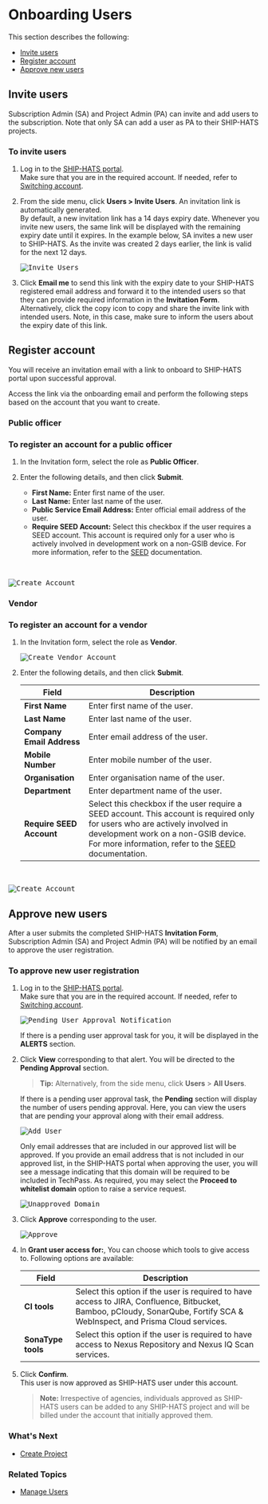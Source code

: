 # Onboarding Users



This section describes the following:
- [Invite users](#invite-users)
- [Register account](#register-account)
- [Approve new users](#approve-new-users)



## Invite users
Subscription Admin (SA) and Project Admin (PA) can invite and add users to the subscription. Note that only SA can add a user as PA to their SHIP-HATS projects.

### To invite users

1. Log in to the [SHIP-HATS portal](https://www.ship.gov.sg/).  
   Make sure that you are in the required account. If needed, refer to [Switching account](manage-account).

1. From the side menu, click **Users > Invite Users**. An invitation link is automatically generated.  
By default, a new invitation link has a 14 days expiry date.  Whenever you invite new users, the same link will be displayed with the remaining expiry date until it expires. In the example below, SA invites a new user to SHIP-HATS. As the invite was created 2 days earlier, the link is valid for the next 12 days.

   <kbd>![Invite Users](invite-users.png ':size=100%')</kbd>

1. Click **Email me** to send this link with the expiry date to your SHIP-HATS registered email address and forward it to the intended users so that they can provide required information in the **Invitation Form**.  
Alternatively, click the copy icon to copy and share the invite link with intended users. Note, in this case, make sure to inform the users about the expiry date of this link.

## Register account
You will receive an invitation email with a link to onboard to SHIP-HATS portal upon successful approval. 

Access the link via the onboarding email and perform the following steps based on the account that you want to create. 

<!-- tabs:start -->


### **Public officer**

### To register an account for a public officer

1. In the Invitation form, select the role as **Public Officer**. 

1. Enter the following details, and then click **Submit**.  

   - **First Name:** Enter first name of the user.
   - **Last Name:** Enter last name of the user.
   - **Public Service Email Address:** Enter official email address of the user.
   - **Require SEED Account:** Select this checkbox if the user requires a SEED account. This account is required only for a user who is actively involved in development work on a non-GSIB device. For more information, refer to the [SEED](https://docs.developer.tech.gov.sg/docs/security-suite-for-engineering-endpoint-devices/#/) documentation.  
<br />

   <kbd>![Create Account](create-account.png ':size=100%')</kbd>

### **Vendor**

### To register an account for a vendor

1. In the Invitation form, select the role as **Vendor**.  

   <kbd>![Create Vendor Account](new-account-vendor.png ':size=60%')</kbd>
1. Enter the following details, and then click **Submit**.  

   |Field|Description|
   |---|---|
   |**First Name**| Enter first name of the user.
   |**Last Name**| Enter last name  of the user.
   |**Company Email Address**| Enter email address of the user. 
   |**Mobile Number**| Enter mobile number of the user.
   | **Organisation**| Enter organisation name of the user. 
   | **Department** |Enter department name of the user.
   | **Require SEED Account**| Select this checkbox if the user require a SEED account. This account is required only for users who are actively involved in development work on a non-GSIB device. For more information, refer to the [SEED](https://docs.developer.tech.gov.sg/docs/security-suite-for-engineering-endpoint-devices/#/) documentation.  
<br />
   
   <kbd>![Create Account](create-vendor-account.png ':size=100%')</kbd>

<!-- tabs:end -->


## Approve new users
After a user submits the completed SHIP-HATS **Invitation Form**, Subscription Admin (SA) and Project Admin (PA) will be notified by an email to approve the user registration.

### To approve new user registration
1. Log in to the [SHIP-HATS portal](https://www.ship.gov.sg/).  
   Make sure that you are in the required account. If needed, refer to [Switching account](manage-account).

   <kbd>![Pending User Approval Notification](pending_user_approval_notification.png ':size=100%')</kbd>

   If there is a pending user approval task for you, it will be displayed in the **ALERTS** section.  

2. Click **View** corresponding to that alert. You will be directed to the **Pending Approval** section.

   >**Tip:** Alternatively, from the side menu, click **Users** > **All Users**. 
   
   If there is a pending user approval task, the **Pending** section will display the number of users pending approval. Here, you can view the users that are pending your approval along with their email address.  

   <kbd>![Add User](tp-add-user.png ':size=100%')</kbd>   
    
   Only email addresses that are included in our approved list will be approved. If you provide an email address that is not included in our approved list, in the SHIP-HATS portal when approving the user, you will see a message indicating that this domain will be required to be included in TechPass. As required, you may select the **Proceed to whitelist domain** option to raise a service request. 
   
   <kbd>![Unapproved Domain](vendor-unapproved-user-domain.png ':size=100%')</kbd>

3. Click **Approve** corresponding to the user.

   <kbd>![Approve](tp-approve-user.png ':size=100%')</kbd>

4. In **Grant user access for:**, You can choose which tools to give access to. Following options are available:
   
   |Field|Description|
   |---|---|
   |**CI tools**| Select this option if the user is required to have access to JIRA, Confluence, Bitbucket, Bamboo, pCloudy, SonarQube, Fortify SCA & WebInspect, and Prisma Cloud services.
   |**SonaType tools**| Select this option if the user is required to have access to Nexus Repository and Nexus IQ Scan services.  

1. Click **Confirm**.  
This user is now approved as SHIP-HATS user under this account.

   >**Note:** Irrespective of agencies, individuals approved as SHIP-HATS users can be added to any SHIP-HATS project and will be billed under the account that initially approved them.  

### What's Next
- [Create Project](manage-projects)

### Related Topics
- [Manage Users](manage-users)